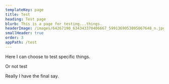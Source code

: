 ```yaml
---
templateKey: page
title: Test
heading: Test page
blurb: This is a page for testing...things.
headerImage: /images/64267190_634343370406667_5991369053095067648_n.jpg
smallHeader: true
order: 3
appPath: /test
---
```


Here I can choose to test specific things.

Or not test

Really I have the final say.

